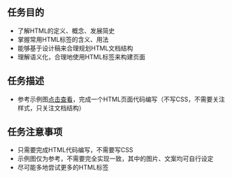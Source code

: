 任务目的
-
* 了解HTML的定义、概念、发展简史
* 掌握常用HTML标签的含义、用法
* 能够基于设计稿来合理规划HTML文档结构
* 理解语义化，合理地使用HTML标签来构建页面

任务描述
-
* 参考示例图[点击查看](https://github.com/KamyC/Front-End-Demo-Practice/blob/master/task_1_1/reference%20img.jpg)，完成一个HTML页面代码编写（不写CSS，不需要关注样式，只关注文档结构）

任务注意事项
-
* 只需要完成HTML代码编写，不需要写CSS
* 示例图仅为参考，不需要完全实现一致，其中的图片、文案均可自行设定
* 尽可能多地尝试更多的HTML标签
